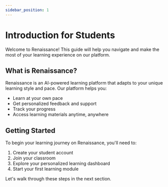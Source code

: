 ```yaml
---
sidebar_position: 1
---
```


# Introduction for Students

Welcome to Renaissance! This guide will help you navigate and make the most of your learning experience on our platform.

## What is Renaissance?

Renaissance is an AI-powered learning platform that adapts to your unique learning style and pace. Our platform helps you:

-   Learn at your own pace
-   Get personalized feedback and support
-   Track your progress
-   Access learning materials anytime, anywhere

## Getting Started

To begin your learning journey on Renaissance, you'll need to:

1. Create your student account
2. Join your classroom
3. Explore your personalized learning dashboard
4. Start your first learning module

Let's walk through these steps in the next section.
